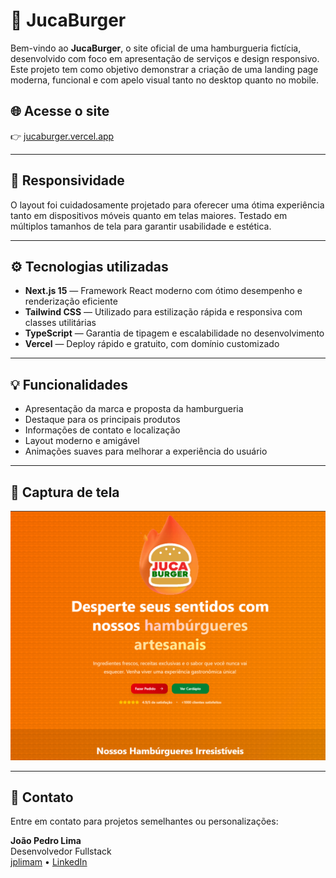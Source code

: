 # 🍔 JucaBurger

Bem-vindo ao **JucaBurger**, o site oficial de uma hamburgueria fictícia, desenvolvido com foco em apresentação de serviços e design responsivo. Este projeto tem como objetivo demonstrar a criação de uma landing page moderna, funcional e com apelo visual tanto no desktop quanto no mobile.

## 🌐 Acesse o site

👉 [jucaburger.vercel.app](https://jucaburger.vercel.app/)

---

## 📱 Responsividade

O layout foi cuidadosamente projetado para oferecer uma ótima experiência tanto em dispositivos móveis quanto em telas maiores. Testado em múltiplos tamanhos de tela para garantir usabilidade e estética.

---

## ⚙️ Tecnologias utilizadas

- **Next.js 15** — Framework React moderno com ótimo desempenho e renderização eficiente
- **Tailwind CSS** — Utilizado para estilização rápida e responsiva com classes utilitárias
- **TypeScript** — Garantia de tipagem e escalabilidade no desenvolvimento
- **Vercel** — Deploy rápido e gratuito, com domínio customizado

---

## 💡 Funcionalidades

- Apresentação da marca e proposta da hamburgueria
- Destaque para os principais produtos
- Informações de contato e localização
- Layout moderno e amigável
- Animações suaves para melhorar a experiência do usuário

---

## 📸 Captura de tela

![Screenshot do JucaBurger](./jucaburger/public/screenshot-jucaburger.png) <!-- Substitua com uma imagem real se quiser -->

---

## 📩 Contato

Entre em contato para projetos semelhantes ou personalizações:

**João Pedro Lima**  
Desenvolvedor Fullstack  
[jplimam](https://github.com/jplimam) • [LinkedIn](https://www.linkedin.com/in/jplimam)
